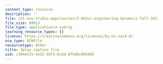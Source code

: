 ```yaml
---
content_type: resource
description: ''
file: /ol-ocw-studio-app/courses/2-003sc-engineering-dynamics-fall-2011/c304e5154e325873bcbd6f5d6c965485_ZNVvYg1FOPk.vtt
file_size: 89913
file_type: application/x-subrip
learning_resource_types: []
license: https://creativecommons.org/licenses/by-nc-sa/4.0/
ocw_type: OCWFile
resourcetype: Other
title: 3play caption file
uid: c304e515-4e32-5873-bcbd-6f5d6c965485
---
```


